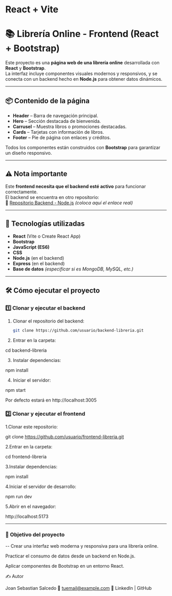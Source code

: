 # React + Vite

# 📚 Librería Online - Frontend (React + Bootstrap)

Este proyecto es una **página web de una librería online** desarrollada con **React** y **Bootstrap**.  
La interfaz incluye componentes visuales modernos y responsivos, y se conecta con un backend hecho en **Node.js** para obtener datos dinámicos.

---

## 📦 Contenido de la página

- **Header** – Barra de navegación principal.
- **Hero** – Sección destacada de bienvenida.
- **Carrusel** – Muestra libros o promociones destacadas.
- **Cards** – Tarjetas con información de libros.
- **Footer** – Pie de página con enlaces y créditos.

Todos los componentes están construidos con **Bootstrap** para garantizar un diseño responsivo.

---

## ⚠ Nota importante
Este **frontend necesita que el backend esté activo** para funcionar correctamente.  
El backend se encuentra en otro repositorio:  
🔗 [Repositorio Backend - Node.js](https://github.com/usuario/backend-libreria) *(coloca aquí el enlace real)*

---

## 🚀 Tecnologías utilizadas
- **React** (Vite o Create React App)
- **Bootstrap**
- **JavaScript (ES6)**
- **CSS**
- **Node.js** (en el backend)
- **Express** (en el backend)
- **Base de datos** *(especificar si es MongoDB, MySQL, etc.)*

---

## 🛠 Cómo ejecutar el proyecto

### 1️⃣ Clonar y ejecutar el backend
1. Clonar el repositorio del backend:
   ```bash
   git clone https://github.com/usuario/backend-libreria.git
2. Entrar en la carpeta:

cd backend-libreria


3. Instalar dependencias:

npm install


4. Iniciar el servidor:

npm start

Por defecto estará en http://localhost:3005 


### 2️⃣ Clonar y ejecutar el frontend

1.Clonar este repositorio:

git clone https://github.com/usuario/frontend-libreria.git


2.Entrar en la carpeta:

cd frontend-libreria


3.Instalar dependencias:

npm install


4.Iniciar el servidor de desarrollo:

npm run dev


5.Abrir en el navegador:

http://localhost:5173

---

### 🎯 Objetivo del proyecto
--
Crear una interfaz web moderna y responsiva para una librería online.

Practicar el consumo de datos desde un backend en Node.js.

Aplicar componentes de Bootstrap en un entorno React.

✍ Autor

Joan Sebastian Salcedo
📧 tuemail@example.com
🔗 LinkedIn | GitHub
